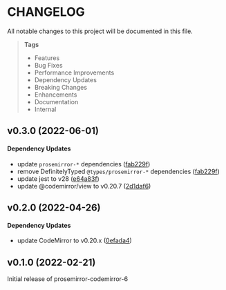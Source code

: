 # CHANGELOG

All notable changes to this project will be documented in this file.

> **Tags**
>
> - Features
> - Bug Fixes
> - Performance Improvements
> - Dependency Updates
> - Breaking Changes
> - Enhancements
> - Documentation
> - Internal

## v0.3.0 (2022-06-01)

#### Dependency Updates

- update `prosemirror-*` dependencies ([fab229f](https://github.com/sibiraj-s/prosemirror-codemirror-6/commit/fab229f))
- remove DefinitelyTyped `@types/prosemirror-*` dependencies ([fab229f](https://github.com/sibiraj-s/prosemirror-codemirror-6/commit/fab229f))
- update jest to v28 ([e64a83f](https://github.com/sibiraj-s/prosemirror-codemirror-6/commit/e64a83f))
- update @codemirror/view to v0.20.7 ([2d1daf6](https://github.com/sibiraj-s/prosemirror-codemirror-6/commit/2d1daf6))

## v0.2.0 (2022-04-26)

#### Dependency Updates

- update CodeMirror to v0.20.x ([0efada4](https://github.com/sibiraj-s/prosemirror-codemirror-6/commit/0efada4))

## v0.1.0 (2022-02-21)

Initial release of prosemirror-codemirror-6
